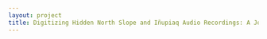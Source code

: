 ```yaml
--- 
layout: project 
title: Digitizing Hidden North Slope and Iñupiaq Audio Recordings: A Joint Partnership between Iḷisaġvik College and the Iñupiat History, Language, and Culture Department
---
```



